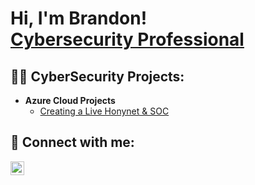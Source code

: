 <h1>Hi, I'm Brandon! <br/><a <a href="https://www.linkedin.com/in/brandonsankara/">Cybersecurity Professional</a>

<h2>👨‍💻 CyberSecurity Projects:</h2>

- <b>Azure Cloud Projects</b>
  - [Creating a Live Honynet & SOC](https://github.com/bksankara/Azure-SOC)




<h2> 🤳 Connect with me:</h2>

[<img align="left" alt="BrandonSankara | LinkedIn" width="22px" src="https://cdn.jsdelivr.net/npm/simple-icons@v3/icons/linkedin.svg" />][linkedin]

[linkedin]: https://linkedin.com/in/brandonsankara/
